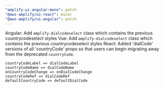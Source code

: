 ```yaml
---
"amplify-ui-angular-mono": patch
"@aws-amplify/ui-react": minor
"@aws-amplify/ui-angular": patch
---
```


Angular: Add `amplify-dialcodeselect` class which contains the previous countrycodeselect styles
Vue: Add `amplify-dialcodeselect` class which contains the previous countrycodeselect styles
React: Added 'dialCode' versions of all 'countryCode' props so that users can begin migrating away from the deprecated `countryCode`.

```
countryCodeLabel => dialCodeLabel
countryCodeName => dialCodeName
onCountryCodeChange => onDialCodeChange
countryCodeRef => dialCodeRef
defaultCountryCode => defaultDialCode
```
